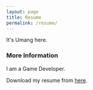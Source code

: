 ```yaml
---
layout: page
title: Resume
permalink: /resume/
---
```


It's Umang here.

### More Information

I am a Game Developer.

Download my resume from [here](https://www.dropbox.com/s/27m6mgbyurf6msv/UmangDesai2.pdf?dl=0).
